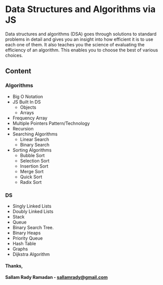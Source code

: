 # Data Structures and Algorithms via JS
Data structures and algorithms (DSA) goes through solutions to standard problems in detail and gives you an insight into how efficient it is to use each one of them. It also teaches you the science of evaluating the efficiency of an algorithm. This enables you to choose the best of various choices.

##  Content
### Algorithms
*   Big O Notation
*   JS Built In DS
    *   Objects
    *   Arrays
*   Frequency Array
*   Multiple Pointers Pattern/Technology
*   Recursion
*   Searching Algorithms
    *   Linear Search
    *   Binary Search
*   Sorting Algorithms
    *   Bubble Sort
    *   Selection Sort
    *   Insertion Sort
    *   Merge Sort
    *   Quick Sort
    *   Radix Sort
### DS
*   Singly Linked Lists
*   Doubly Linked Lists
*   Stack
*   Queue
*   Binary Search Tree.
*   Binary Heaps
*   Priority Queue
*   Hash Table
*   Graphs
*   Dijkstra Algorithm

####    Thanks,
####    Sallam Rady Ramadan - sallamrady@gmail.com